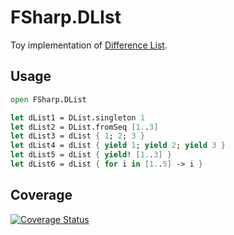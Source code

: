 # FSharp.DLIst

Toy implementation of [Difference List](https://wiki.haskell.org/Difference_list).

## Usage

```fsharp
open FSharp.DList

let dList1 = DList.singleton 1
let dList2 = DList.fromSeq [1..3]
let dList3 = dList { 1; 2; 3 }
let dList4 = dList { yield 1; yield 2; yield 3 }
let dList5 = dList { yield! [1..3] }
let dList6 = dList { for i in [1..5] -> i }
```

## Coverage

[![Coverage Status](https://coveralls.io/repos/github/rexcfnghk/fsharp-dlist/badge.svg)](https://coveralls.io/github/rexcfnghk/fsharp-dlist)
